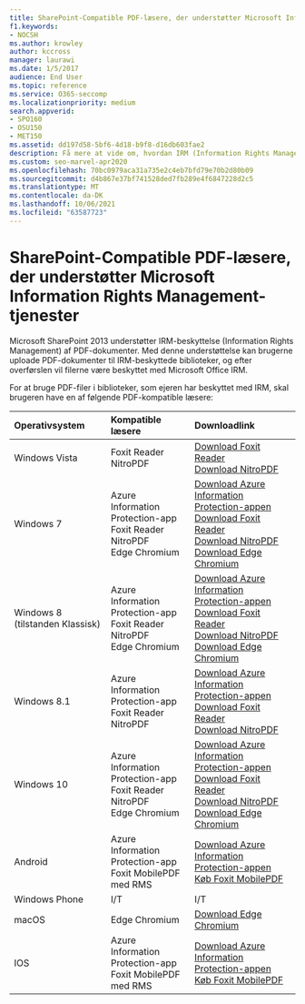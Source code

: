 ```yaml
---
title: SharePoint-Compatible PDF-læsere, der understøtter Microsoft Information Rights Management-tjenester
f1.keywords:
- NOCSH
ms.author: krowley
author: kccross
manager: laurawi
ms.date: 1/5/2017
audience: End User
ms.topic: reference
ms.service: O365-seccomp
ms.localizationpriority: medium
search.appverid:
- SPO160
- OSU150
- MET150
ms.assetid: dd197d58-5bf6-4d18-b9f8-d16db603fae2
description: Få mere at vide om, hvordan IRM (Information Rights Management) beskytter PDF-dokumenter, der er overført til og hentet fra IRM-beskyttede biblioteker i Microsoft SharePoint 2013.
ms.custom: seo-marvel-apr2020
ms.openlocfilehash: 70bc0979aca31a735e2c4eb7bfd79e70b2d80b09
ms.sourcegitcommit: d4b867e37bf741528ded7fb289e4f6847228d2c5
ms.translationtype: MT
ms.contentlocale: da-DK
ms.lasthandoff: 10/06/2021
ms.locfileid: "63587723"
---
```

# <a name="sharepoint-compatible-pdf-readers-that-support-microsoft-information-rights-management-services"></a>SharePoint-Compatible PDF-læsere, der understøtter Microsoft Information Rights Management-tjenester

Microsoft SharePoint 2013 understøtter IRM-beskyttelse (Information Rights Management) af PDF-dokumenter. Med denne understøttelse kan brugerne uploade PDF-dokumenter til IRM-beskyttede biblioteker, og efter overførslen vil filerne være beskyttet med Microsoft Office IRM.
  
For at bruge PDF-filer i biblioteker, som ejeren har beskyttet med IRM, skal brugeren have en af følgende PDF-kompatible læsere:
  
| Operativsystem | Kompatible læsere | Downloadlink |
|:-----|:-----|:-----|
|Windows Vista  <br/> |Foxit Reader  <br/> NitroPDF  <br/> |[Download Foxit Reader](https://go.microsoft.com/fwlink/?linkid=2139326) <br/> [Download NitroPDF](https://go.microsoft.com/fwlink/?linkid=2139327) <br/> |
|Windows 7  <br/> |Azure Information Protection-app  <br/> Foxit Reader  <br/> NitroPDF  <br/> Edge Chromium  <br/>|[Download Azure Information Protection-appen](https://go.microsoft.com/fwlink/?linkid=837797) <br/> [Download Foxit Reader](https://go.microsoft.com/fwlink/?linkid=2139326) <br/> [Download NitroPDF](https://go.microsoft.com/fwlink/?linkid=2139327) <br/> [Download Edge Chromium](https://support.microsoft.com/microsoft-edge/download-the-new-microsoft-edge-based-on-chromium-0f4a3dd7-55df-60f5-739f-00010dba52cf) <br/>|
|Windows 8 (tilstanden Klassisk)  <br/> |Azure Information Protection-app  <br/> Foxit Reader  <br/> NitroPDF  <br/> Edge Chromium  <br/>|[Download Azure Information Protection-appen](https://go.microsoft.com/fwlink/?linkid=837797) <br/> [Download Foxit Reader](https://go.microsoft.com/fwlink/?linkid=2139326) <br/> [Download NitroPDF](https://go.microsoft.com/fwlink/?linkid=2139327) <br/> [Download Edge Chromium](https://support.microsoft.com/microsoft-edge/download-the-new-microsoft-edge-based-on-chromium-0f4a3dd7-55df-60f5-739f-00010dba52cf) <br/> |
|Windows 8.1  <br/> |Azure Information Protection-app  <br/> Foxit Reader  <br/> NitroPDF  <br/> |[Download Azure Information Protection-appen](https://go.microsoft.com/fwlink/?linkid=837797) <br/> [Download Foxit Reader](https://go.microsoft.com/fwlink/?linkid=2139326) <br/> [Download NitroPDF](https://go.microsoft.com/fwlink/?linkid=2139327) <br/> |
|Windows 10  <br/> |Azure Information Protection-app  <br/> Foxit Reader  <br/> NitroPDF  <br/> Edge Chromium  <br/> |[Download Azure Information Protection-appen](https://go.microsoft.com/fwlink/?linkid=837797) <br/> [Download Foxit Reader](https://go.microsoft.com/fwlink/?linkid=2139326) <br/> [Download NitroPDF](https://go.microsoft.com/fwlink/?linkid=2139327) <br/> [Download Edge Chromium](https://support.microsoft.com/microsoft-edge/download-the-new-microsoft-edge-based-on-chromium-0f4a3dd7-55df-60f5-739f-00010dba52cf) <br/> |
|Android  <br/> |Azure Information Protection-app  <br/> Foxit MobilePDF med RMS  <br/> |[Download Azure Information Protection-appen](/azure/information-protection/rms-client/protected-pdf-readers#installing-a-protected-pdf-reader-for-mobile-iosandroidc) <br/> [Køb Foxit MobilePDF](https://play.google.com/store/apps/details?id=com.foxit.mobile.pdf.lite) <br/> |
|Windows Phone  <br/> |I/T  <br/> |I/T  <br/> |
|macOS  <br/> |Edge Chromium  <br/> |[Download Edge Chromium](https://support.microsoft.com/microsoft-edge/download-the-new-microsoft-edge-based-on-chromium-0f4a3dd7-55df-60f5-739f-00010dba52cf)  <br/> |
|IOS  <br/> |Azure Information Protection-app  <br/> Foxit MobilePDF med RMS  <br/> |[Download Azure Information Protection-appen](/azure/information-protection/rms-client/protected-pdf-readers#installing-a-protected-pdf-reader-for-windows-or-mac) <br/> [Køb Foxit MobilePDF](https://play.google.com/store/apps/details?id=com.foxit.mobile.pdf.lite) <br/> |
